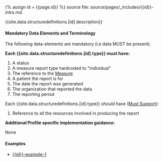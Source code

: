 {% assign id = {{page.id}} %}
source file: source/pages/\_includes/{{id}}-intro.md

{{site.data.structuredefinitions.[id].description}}

#### Mandatory Data Elements and Terminology

The following data-elements are mandatory (i.e data MUST be present).

**Each {{site.data.structuredefinitions.[id].type}} must have:**

1. A status
1. A measure report type hardcoded to "individual"
1. The reference to the [Measure]({{site.data.fhir.path}}/measure.html)
1. A patient the report is for
1. The date the report was generated
1. The organization that reported the data
1. The reporting period

Each {{site.data.structuredefinitions.[id].type}} *should* have ([Must Support](guidance.html#must-support)):

1. Reference to all the resources involved in producing the report

**Additional Profile specific implementation guidance:**

None

#### Examples

- [{{id}}-example-1](todo.html)
